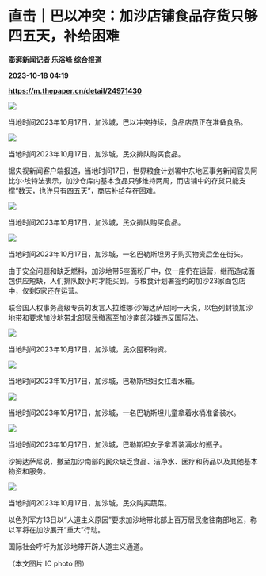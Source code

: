 # 直击｜巴以冲突：加沙店铺食品存货只够四五天，补给困难
**澎湃新闻记者 乐浴峰 综合报道**

**2023-10-18 04:19**

**https://m.thepaper.cn/detail/24971430**

![](https://imagecloud.thepaper.cn/thepaper/image/274/578/23.jpg)

当地时间2023年10月17日，加沙城，巴以冲突持续，食品店员正在准备食品。

![](https://imagecloud.thepaper.cn/thepaper/image/274/577/469.jpg)

当地时间2023年10月17日，加沙城，民众排队购买食品。

据央视新闻客户端报道，当地时间17日，世界粮食计划署中东地区事务新闻官员阿比尔·埃特法表示，加沙仓库内基本食品只够维持两周，而店铺中的存货只能支撑“数天，也许只有四五天”，商店补给存在困难。

![](https://imagecloud.thepaper.cn/thepaper/image/274/577/468.jpg)

当地时间2023年10月17日，加沙城，民众排队购买食品。

![](https://imagecloud.thepaper.cn/thepaper/image/274/577/461.jpg)

当地时间2023年10月17日，加沙城，一名巴勒斯坦男子购买物资后坐在街头。

由于安全问题和缺乏燃料，加沙地带5座面粉厂中，仅一座仍在运营，继而造成面包供应短缺，人们排队数小时才能买到。与粮食计划署签约的加沙23家面包店中，仅剩5家还在运营。

联合国人权事务高级专员的发言人拉维娜·沙姆达萨尼同一天说，以色列封锁加沙地带和要求加沙地带北部居民撤离至加沙南部涉嫌违反国际法。

![](https://imagecloud.thepaper.cn/thepaper/image/274/577/462.jpg)

当地时间2023年10月17日，加沙城，民众囤积物资。

![](https://imagecloud.thepaper.cn/thepaper/image/274/577/466.jpg)

当地时间2023年10月17日，加沙城，巴勒斯坦妇女扛着水箱。

![](https://imagecloud.thepaper.cn/thepaper/image/274/577/465.jpg)

当地时间2023年10月17日，加沙城，一名巴勒斯坦儿童拿着水桶准备装水。

![](https://imagecloud.thepaper.cn/thepaper/image/274/577/467.jpg)

当地时间2023年10月17日，加沙城，巴勒斯坦女子拿着装满水的瓶子。

沙姆达萨尼说，撤至加沙南部的民众缺乏食品、洁净水、医疗和药品以及其他基本物资和服务。

![](https://imagecloud.thepaper.cn/thepaper/image/274/577/460.jpg)

当地时间2023年10月17日，加沙城，民众购买蔬菜。

以色列军方13日以“人道主义原因”要求加沙地带北部上百万居民撤往南部地区，称以军将在加沙展开“重大”行动。

国际社会呼吁为加沙地带开辟人道主义通道。

（本文图片 IC photo 图）